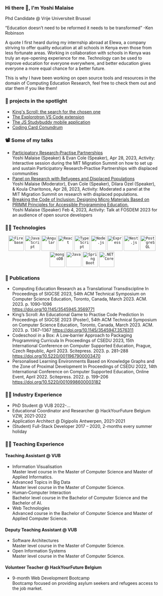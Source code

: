 ### Hi there 👋, I'm Yoshi Malaise
Phd Candidate @ Vrije Universiteit Brussel

“Education doesn’t need to be reformed it needs to be transformed” -Ken Robinson

A quote I first heard during my internship abroad at Elewa, a company striving to offer quality education at all schools in Kenya even those from less fortunate areas. Working in collaboration with schools in Kenya was truly an eye-opening experience for me. Technology can be used to improve education for everyone everywhere, and better education gives everyone a more equal chance for a better future. 

This is why I have been working on open source tools and resources in the domain of Computing Education Research, feel free to check them out and star them if you like them!

### 🔦 projects in the spotlight
- [King's Scroll: the search for the chosen one](https://kings-scroll.netlify.app)
- [The Explorotron VS Code extension](https://marketplace.visualstudio.com/items?itemName=YoshiMalaise.explorotron)
- [The JS Studybuddy mobile application](https://play.google.com/store/apps/details?id=be.ac.vub.wise.jsStudyBuddy)
- [Coding Card Conundrum](https://coding-card-conundrum.netlify.app/#/home)

### 📽️ Some of my talks
- [Participatory Research‐Practise Partnerships](https://www.youtube.com/watch?v=K_xilH9m0eY&list=PL6cp6kydiOXcS3y4_vumcYg6jJZQSHF8y&index=51)<br/>
Yoshi Malaise (Speaker) & Evan Cole (Speaker), Apr 28, 2023,
Activity: Interactive session during the MIT Migration Summit on
how to set up and sustain Participatory Research‐Practise
Partnerships with displaced communities
- [Panel on Research with Refugees and Displaced Populations](https://www.youtube.com/watch?v=_xziRXR1g00)<br/>
Yoshi Malaise (Moderator), Evan Cole (Speaker), Dilara Özel (Speaker),
& Koula Charitonos, Apr 28, 2023, Activity: Moderated a panel at the
MIT Migration Summit on research with displaced populations.
- [Breaking the Code of Inclusion: Designing Micro Materials Based on
PRIMM Principles for Accessible Programming Education.](https://archive.fosdem.org/2023/schedule/event/breaking_code_of_inclusion/)<br/>
Yoshi Malaise (Speaker) Feb 4, 2023, Activity: Talk at FOSDEM 2023
for an audience of open source developers

### 🧑‍💻 Technologies
<div align="center">
	<code><img width="50" src="https://user-images.githubusercontent.com/25181517/189716855-2c69ca7a-5149-4647-936d-780610911353.png" alt="Firebase" title="Firebase"/></code>
	<code><img width="50" src="https://user-images.githubusercontent.com/25181517/117447155-6a868a00-af3d-11eb-9cfe-245df15c9f3f.png" alt="JavaScript" title="JavaScript"/></code>
	<code><img width="50" src="https://user-images.githubusercontent.com/25181517/183890595-779a7e64-3f43-4634-bad2-eceef4e80268.png" alt="Angular" title="Angular"/></code>
	<code><img width="50" src="https://user-images.githubusercontent.com/25181517/183897015-94a058a6-b86e-4e42-a37f-bf92061753e5.png" alt="React" title="React"/></code>
	<code><img width="50" src="https://user-images.githubusercontent.com/25181517/183890598-19a0ac2d-e88a-4005-a8df-1ee36782fde1.png" alt="TypeScript" title="TypeScript"/></code>
	<code><img width="50" src="https://user-images.githubusercontent.com/25181517/183568594-85e280a7-0d7e-4d1a-9028-c8c2209e073c.png" alt="Node.js" title="Node.js"/></code>
	<code><img width="50" src="https://user-images.githubusercontent.com/25181517/183859966-a3462d8d-1bc7-4880-b353-e2cbed900ed6.png" alt="Express" title="Express"/></code>
	<code><img width="50" src="https://github.com/marwin1991/profile-technology-icons/assets/136815194/519bfaf3-c242-431e-a269-876979f05574" alt="Nest.js" title="Nest.js"/></code>
	<code><img width="50" src="https://user-images.githubusercontent.com/25181517/117208740-bfb78400-adf5-11eb-97bb-09072b6bedfc.png" alt="PostgreSQL" title="PostgreSQL"/></code>
	<code><img width="50" src="https://user-images.githubusercontent.com/25181517/182884177-d48a8579-2cd0-447a-b9a6-ffc7cb02560e.png" alt="mongoDB" title="mongoDB"/></code>
	<code><img width="50" src="https://user-images.githubusercontent.com/25181517/117201156-9a724800-adec-11eb-9a9d-3cd0f67da4bc.png" alt="Java" title="Java"/></code>
	<code><img width="50" src="https://user-images.githubusercontent.com/25181517/183891303-41f257f8-6b3d-487c-aa56-c497b880d0fb.png" alt="Spring Boot" title="Spring Boot"/></code>
	<code><img width="50" src="https://user-images.githubusercontent.com/25181517/121405754-b4f48f80-c95d-11eb-8893-fc325bde617f.png" alt=".NET Core" title=".NET Core"/></code>
</div>


### 📜 Publications
- Computing Education Research as a Translational Transdiscipline
In Proceedings of SIGCSE 2023, 54th ACM Technical Symposium on
Computer Science Education, Toronto, Canada, March 2023. ACM. 2023. p. 1090–1096 <br/> https://doi.org/10.1145/3545945.3569771
- King’s Scroll: An Educational Game to Practise Code Prediction
In Proceedings of SIGCSE 2023 (Poster), 54th ACM Technical
Symposium on Computer Science Education, Toronto, Canada, March 2023. ACM. 2023. p. 1367–1367 https://doi.org/10.1145/3545947.3576311
- Codeschool in a Box: A Low‐barrier Approach to Packaging Programming
Curricula In Proceedings of CSEDU 2023, 15th International Conference on
Computer Supported Education, Prague, Czech Republic, April 2023. Scitepress. 2023. p. 281–288 https://doi.org/10.5220/0011967900003470
- Personalised Learning Environments Based on Knowledge Graphs and the
Zone of Proximal Development
In Proceedings of CSEDU 2022, 14th International Conference on
Computer Supported Education, Online Event, April 2022. Scitepress. 2022. p. 199–206 https://doi.org/10.5220/0010998600003182

### 🧑‍🏭 Industry Experience
- PhD Student @ VUB 2022-...
- Educational Coordinator and Researcher @ HackYourFuture Belgium VZW, 2021-2022
- Application Architect @ Digipolis Antwerpen, 2021-2021
- (Student) Full-Stack Developer 2017 – 2020, 2-months every summer holiday


### 🧑‍🏫 Teaching Experience

#### Teaching Assistant @ VUB

- Information Visualisation <br/>
Master level course in the Master of Computer Science and Master
of Applied Informatics.
- Advanced Topics in Big Data <br/>
Master level course in the Master of Computer Science.
- Human‐Computer Interaction <br/>
Bachelor level course in the Bachelor of Computer Science and the
Bachelor of AI.
- Web Technologies <br/>
Advanced course in the Bachelor of Computer Science and Master of
Applied Computer Science.

#### Deputy Teaching Assistant @ VUB
- Software Architectures <br/>
Master level course in the Master of Computer Science.
- Open Information Systems <br/>
Master level course in the Master of Computer Science.

#### Volunteer Teacher @ HackYourFuture Belgium
- 9-month Web Development Bootcamp <br/> Bootcamp focused on providing asylum seekers and refugees access
to the job market.

<!--
**yoshimalaise/yoshimalaise** is a ✨ _special_ ✨ repository because its `README.md` (this file) appears on your GitHub profile.

Here are some ideas to get you started:

- 🔭 I’m currently working on ...
- 🌱 I’m currently learning ...
- 👯 I’m looking to collaborate on ...
- 🤔 I’m looking for help with ...
- 💬 Ask me about ...
- 📫 How to reach me: ...
- 😄 Pronouns: ...
- ⚡ Fun fact: ...
-->

